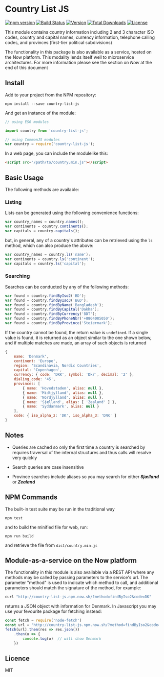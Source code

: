 # Country List JS

[![npm version](https://badge.fury.io/js/country-list-js.svg)](https://badge.fury.io/js/country-list-js)
[![Build Status](https://travis-ci.org/i-rocky/country-list-js.svg?branch=master)](https://travis-ci.org/i-rocky/country-list-js) [![Version](https://img.shields.io/npm/v/country-list-js.svg)](https://www.npmjs.com/package/country-list-js)
[![Total Downloads](https://img.shields.io/npm/dt/country-list-js.svg)](https://www.npmjs.com/package/country-list-js)
[![License](https://img.shields.io/github/license/i-rocky/country-list-js.svg)](https://github.com/i-rocky/country-list-js/blob/master/LICENSE)

This module contains country information including 2 and 3 character ISO codes, country and capital names,
currency information, telephone calling codes, and provinces (first-tier political subdivisions)

The functionality in this package is also available as a service, hosted on the Now platform.  This modality
lends itself well to microservice architectures.  For more information please see the section on *Now* at
the end of this document

## Install
Add to your project from the NPM repository:
```
npm install --save country-list-js
```
And get an instance of the module:
```javascript
// using ES6 modules

import country from 'country-list-js';

// using CommonJS modules
var country = require('country-list-js'); 
```
In a web page, you can include the modulelike this:
```html
<script src="/path/to/country.min.js"></script>
```

## Basic Usage

The following methods are available:

### Listing
Lists can be generated using the following convenience functions:
```js
var country_names = country.names();
var continents = country.continents();
var capitals = country.capitals();
```
but, in general, any of a country's attributes can be retrieved using
the `ls` method, which can also produce the above:
```js
var country_names = country.ls('name');
var continents = country.ls('continent');
var capitals = country.ls('capital');
```

### Searching
Searches can be conducted by any of the following methods:

```javascript
var found = country.findByIso2('BD');
var found = country.findByIso3('BGD');
var found = country.findByName('Bangladesh');
var found = country.findByCapital('Dakha');
var found = country.findByCurrency('BDT');
var found = country.findByPhoneNbr('+8804005050');
var found = country.findByProvince('Steiermark');
```

If the country cannot be found, the return value is  `undefined`.
If a single value is found, it is returned as an object similar to the
one shown below, and if multiple matches are made, an array of such
objects is returned

```javascript
{ 
    name: 'Denmark',
    continent: 'Europe',
    region: 'Scandinavia, Nordic Countries',
    capital: 'Copenhagen',
    currency: { code: 'DKK', symbol: 'Dkr', decimal: '2' },
    dialing_code: '45',
    provinces: [
        { name: 'Hovedstaden', alias: null },
        { name: 'Midtjylland', alias: null },
        { name: 'Nordjylland', alias: null },
        { name: 'Sjælland', alias: [ 'Zealand' ] },
        { name: 'Syddanmark', alias: null }
    ],
    code: { iso_alpha_2: 'DK', iso_alpha_3: 'DNK' } 
}
```

## Notes

* Queries are cached so only the first time a country is searched by requires traversal
of the internal structures and thus calls will resolve very quickly

* Search queries are case insensitive

* Province searches include aliases so you may search for either ***Sjælland*** or ***Zealand***

## NPM Commands

The built-in test suite may be run in the traditional way
```
npm test
```

and to build the minified file for web, run:
```
npm run build
```
and retrieve the file from `dist/country.min.js`

## Module-as-a-service on the Now platform

The functionality in this module is also available via a REST API where any methods 
may be called by passing parameters to the service's url.  The parameter "method" is
used to indicate which method to call, and additional parameters should match the
signature of the method, for example:
```bash
curl "http://country-list-js.npm.now.sh/?method=findByIso2&code=DK"
```
returns a JSON object with information for Denmark.  In Javascript you may use your fevourite
package for fetching instead:
```js
const fetch = require('node-fetch')
const url = 'http://country-list-js.npm.now.sh/?method=findByIso2&code=DK'
fetch(url).then(res => res.json())
    .then(o => {
        console.log(o)  // will show Denmark
    })
```

## Licence

MIT